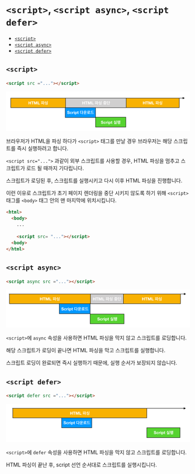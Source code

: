 # `<script>`, `<script async>`, `<script defer>`

* [`<script>`](#script)
* [`<script async>`](#script-async)
* [`<script defer>`](#script-defer)

## `<script>`

```html
<script src ="..."></script>
```

![script](./assets/script.png)


브라우저가 HTML을 파싱 하다가 `<script>` 태그를 만날 경우 브라우저는 해당 스크립트를 즉시 실행하려고 합니다.

`<script src="...">` 과같이 외부 스크립트를 사용할 경우, HTML 파싱을 멈추고 스크립트가 로드 될 때까지 기다립니다.

스크립트가 로딩된 후, 스크립트를 실행시키고 다시 이후 HTML 파싱을 진행합니다.

이런 이유로 스크립트가 초기 페이지 렌더링을 중단 시키지 않도록 하기 위해 `<script>` 태그를 `<body>` 태그 안의 맨 마지막에 위치시킵니다.

```html
<html>
  <body>
    ...

    <script src= "..."></script>
  <body>
</html>
```

## `<script async>`

```html
<script async src ="..."></script>
```

![script_async](./assets/script_async.png)

`<script>`에 `async` 속성을 사용하면 HTML 파싱을 막지 않고 스크립트를 로딩합니다.

해당 스크립트가 로딩이 끝나면 HTML 파싱을 막고 스크립트를 실행합니다.

스크립트 로딩이 완료되면 즉시 실행하기 때문에, 실행 순서가 보장되지 않습니다.

## `<script defer>`

```html
<script defer src ="..."></script>
```

![script](./assets/script_defer.png)

`<script>`에 `defer` 속성을 사용하면 HTML 파싱을 막지 않고 스크립트를 로딩합니다.

HTML 파싱이 끝난 후, script 선언 순서대로 스크립트를 실행시킵니다.
